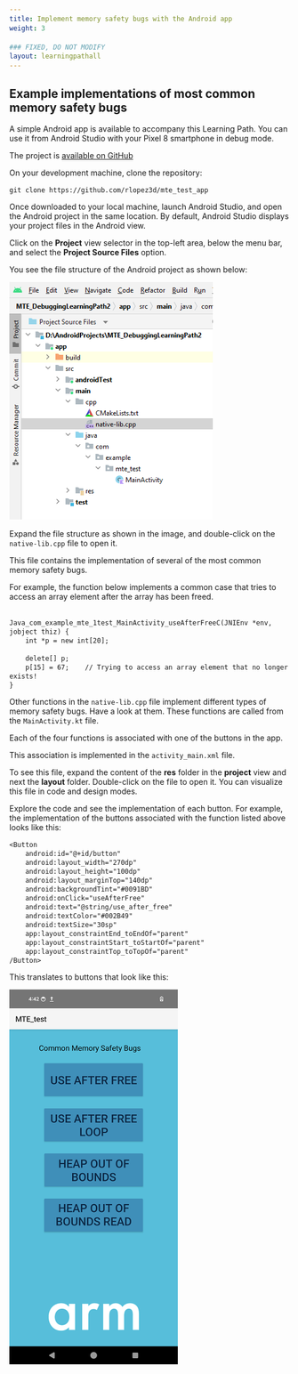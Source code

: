 ```yaml
---
title: Implement memory safety bugs with the Android app
weight: 3

### FIXED, DO NOT MODIFY
layout: learningpathall
---
```


## Example implementations of most common memory safety bugs

A simple Android app is available to accompany this Learning Path. You can use it from Android Studio with your Pixel 8 smartphone in debug mode. 

The project is [available on GitHub](https://github.com/rlopez3d/mte_test_app)

On your development machine, clone the repository:

```console
git clone https://github.com/rlopez3d/mte_test_app
```

Once downloaded to your local machine, launch Android Studio, and open the Android project in the same location.
By default, Android Studio displays your project files in the Android view. 

Click on the **Project** view selector in the top-left area, below the menu bar, and select the **Project Source Files** option. 

You see the file structure of the Android project as shown below:
 
![alt-text-2](pictures/02_project_source_file_view.png "Project Source Files view of Android project.")

Expand the file structure as shown in the image, and double-click on the `native-lib.cpp` file to open it. 

This file contains the implementation of several of the most common memory safety bugs.

For example, the function below implements a common case that tries to access an array element after the array has been freed.

```

Java_com_example_mte_1test_MainActivity_useAfterFreeC(JNIEnv *env, jobject thiz) {
    int *p = new int[20];

    delete[] p;
    p[15] = 67;    // Trying to access an array element that no longer exists!
}
```
Other functions in the `native-lib.cpp` file implement different types of memory safety bugs. Have a look at them. These functions are called from the `MainActivity.kt` file.

Each of the four functions is associated with one of the buttons in the app. 

This association is implemented in the `activity_main.xml` file. 

To see this file, expand the content of the **res** folder in the **project** view and next the **layout** folder. Double-click on the file to open it. You can visualize this file in code and design modes.

Explore the code and see the implementation of each button. For example, the implementation of the buttons associated with the function listed above looks like this:

```
<Button
    android:id="@+id/button"
    android:layout_width="270dp"
    android:layout_height="100dp"
    android:layout_marginTop="140dp"
    android:backgroundTint="#0091BD"
    android:onClick="useAfterFree"
    android:text="@string/use_after_free"
    android:textColor="#002B49"
    android:textSize="30sp"
    app:layout_constraintEnd_toEndOf="parent"
    app:layout_constraintStart_toStartOf="parent"
    app:layout_constraintTop_toTopOf="parent" 
/Button>
```

This translates to buttons that look like this:

![alt-text-2](pictures/03_app_buttons.png "App user interface.")
